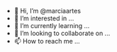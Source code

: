 - 👋 Hi, I’m @marciaartes
- 👀 I’m interested in ...
- 🌱 I’m currently learning ...
- 💞️ I’m looking to collaborate on ...
- 📫 How to reach me ...

<!---
marciaartes/marciaartes is a ✨ special ✨ repository because its `README.md` (this file) appears on your GitHub profile.
You can click the Preview link to take a look at your changes.
--->
